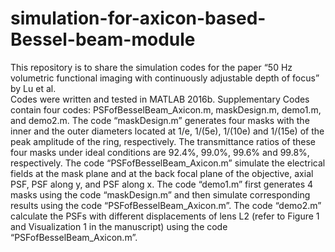 # simulation-for-axicon-based-Bessel-beam-module
This repository is to share the simulation codes for the paper “50 Hz volumetric functional imaging with continuously adjustable depth of focus” by Lu et al.  
Codes were written and tested in MATLAB 2016b. 
Supplementary Codes contain four codes: PSFofBesselBeam_Axicon.m, maskDesign.m, demo1.m, and demo2.m. 
The code “maskDesign.m” generates four masks with the inner and the outer diameters located at 1/e, 1/(5e), 1/(10e) and 1/(15e) of the peak amplitude of the ring, respectively. The transmittance ratios of these four masks under ideal conditions are 92.4%, 99.0%, 99.6% and 99.8%, respectively.
The code “PSFofBesselBeam_Axicon.m” simulate the electrical fields at the mask plane and at the back focal plane of the objective, axial PSF, PSF along y, and PSF along x.
The code “demo1.m” first generates 4 masks using the code “maskDesign.m” and then simulate corresponding results using the code “PSFofBesselBeam_Axicon.m”.
The code “demo2.m” calculate the PSFs with different displacements of lens L2 (refer to Figure 1 and Visualization 1 in the manuscript) using the code “PSFofBesselBeam_Axicon.m”.
